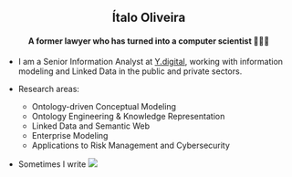 <h2 align="center">Ítalo Oliveira</h2>
<h4 align="center">A former lawyer who has turned into a computer scientist 👨🏻‍💻</h4>

- I am a Senior Information Analyst at [Y.digital](https://www.y.digital/en-us), working with information modeling and Linked Data in the public and private sectors.

- Research areas:
  - Ontology-driven Conceptual Modeling
  - Ontology Engineering & Knowledge Representation
  - Linked Data and Semantic Web
  - Enterprise Modeling
  - Applications to Risk Management and Cybersecurity

- Sometimes I write [![](https://img.shields.io/badge/-NotSoShortNotes-000?&logo=wordpress)](https://notsoshortnotes.wordpress.com/)
